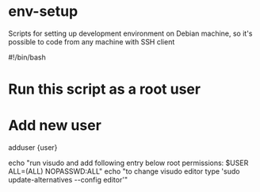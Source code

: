 # env-setup
Scripts for setting up development environment on Debian machine, so it's possible to code from any machine with SSH client

#!/bin/bash
# Run this script as a root user

# Add new user
adduser {user}

echo "run visudo and add following entry below root permissions: $USER ALL=(ALL) NOPASSWD:ALL"
echo "to change visudo editor type 'sudo update-alternatives --config editor'"

